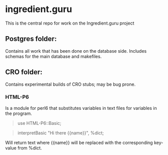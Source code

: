 
# ingredient.guru
This is the central repo for work on the Ingredient.guru project

## Postgres folder:
Contains all work that has been done on the database side. Includes schemas for the main database and makefiles.

## CRO folder:
Contains experimental builds of CRO stubs; may be bug prone.

### HTML-P6
Is a module for perl6 that substitutes variables in text files for variables in the program. 

> use HTML-P6::Basic;

> interpretBasic "Hi there {{name}}", %dict;

Will return text where {{name}} will be replaced with the corresponding key-value from %dict.
